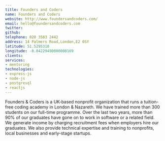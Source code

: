 ```yaml
---
title: Founders and Coders
name: Founders and Coders
website: http://www.foundersandcoders.com/
email: hello@foundersandcoders.com
twitter: 
github: 
telephone: 020 3583 2442
address: 14 Palmers Road,London,E2 0SY
latitude: 51.5295318
longitude: -0.04229490000000169
clients:
services:
- mentoring
technologies:
- express-js
- node-js
- postgresql
- reactjs
---
```


Founders & Coders is a UK-based nonprofit organization that runs a tuition-free coding academy in London & Nazareth. We have trained more than 300 students on our full-time programme. Over the last two years, more than 90% of our graduates have gone on to work in software or a related field. We generate income by charging recruitment fees when employers hire our graduates. We also provide technical expertise and training to nonprofits, local businesses and early-stage startups.
 